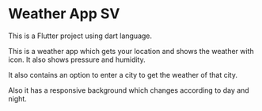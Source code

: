 # Weather App SV

This is a Flutter project using dart language.

This is a weather app which gets your location and shows the weather with icon. It also shows pressure and humidity. 

It also contains an option to enter a city to get the weather of that city.

Also it has a responsive background which changes according to day and night.


